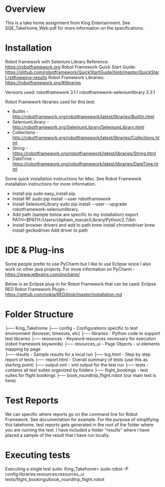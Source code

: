 Overview
===============
This is a take home assignment from King Entertainment.
See SQE_TakeHome_Web.pdf for more information on the specifications. 

Installation 
===============
Robot framework with Selenium Library 
Reference: https://robotframework.org
Robot Framework Quick Start Guide: https://github.com/robotframework/QuickStartGuide/blob/master/QuickStart.rst#viewing-results
Robot Framework Libraries: https://robotframework.org/#libraries 

Versions used: 
    robotframework    3.1.1
    robotframework-seleniumlibrary    3.3.1

Robot Framework libraries used for this test:
- BuiltIn - http://robotframework.org/robotframework/latest/libraries/BuiltIn.html
- SeleniumLibrary - http://robotframework.org/SeleniumLibrary/SeleniumLibrary.html
- Collections - http://robotframework.org/robotframework/latest/libraries/Collections.html
- String - https://robotframework.org/robotframework/latest/libraries/String.html
- DateTime - https://robotframework.org/robotframework/latest/libraries/DateTime.html

Some quick installation instructions for Mac.  See Robot Framework installation instructions for more information.
- Install pip 
	sudo easy_install pip
- Install RF
	sudo pip install --user robotframework
- Install SeleniumLibrary 
	sudo pip install --user --upgrade robotframework-seleniumlibrary
- Add path (sample below are specific to my installation)
	export PATH=$PATH:/Users/cbpham_macair/Library/Python/2.7/bin
- Install browser drivers and add to path
	brew install chromedriver
	brew install geckodriver
	Add driver to path

IDE & Plug-ins
===============
Some people prefer to use PyCharm but I like to use Eclipse since I also work on other java projects.
For more information on PyCharm - https://www.jetbrains.com/pycharm/

Below is an Eclipse plug-in for Robot Framework that can be used:
Eclipse RED Robot Framework Plugin - https://github.com/nokia/RED/blob/master/installation.md

Folder Structure
===============
├── King_Takehome 
	├── config - Configurations specific to test environment (browser, timeouts, etc)
	├── libraries - Python code to support test libraries
	├── resources - Keyword resources necessary for execution (robot framework keywords)
	├── resources_ui - Page Objects - ui elements mapping by page  
	├── results - Sample results for a local run
	    ├── log.html - Step by step report of tests 
	    ├── report.html - Overall summary of tests (use this as starting point)
	    ├── output.xml - xml output for the test run 
	├── tests - contains all test suites organized by folders 
		├── flight_bookings - test suites for flight bookings 
		├── book_roundtrip_flight.robot (our main test is here)

Test Reports 
===============
We can specific where reports go on the command line for Robot Framework.  See documentation for example. 
For the purpose of simplifying this takehome, test reports gets generated in the root of the folder where you are running the test.
I have included a folder "results" where I have placed a sample of the result that I have run locally.  
				
Executing tests
===============
Executing a single test suite:
		King_Takehome> sudo robot -P config:libraries:resources:resources_ui tests/flight_bookings/book_roundtrip_flight.robot
		